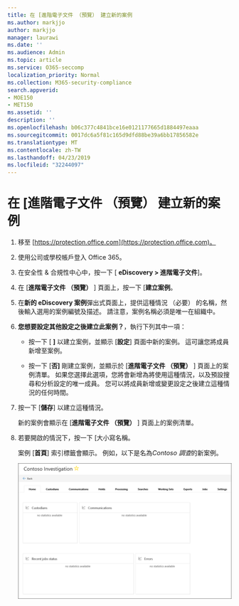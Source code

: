```yaml
---
title: 在 [進階電子文件 （預覽） 建立新的案例
ms.author: markjjo
author: markjjo
manager: laurawi
ms.date: ''
ms.audience: Admin
ms.topic: article
ms.service: O365-seccomp
localization_priority: Normal
ms.collection: M365-security-compliance
search.appverid:
- MOE150
- MET150
ms.assetid: ''
description: ''
ms.openlocfilehash: b06c377c4841bce16e0121177665d1884497eaaa
ms.sourcegitcommit: 0017dc6a5f81c165d9dfd88be39a6bb17856582e
ms.translationtype: MT
ms.contentlocale: zh-TW
ms.lasthandoff: 04/23/2019
ms.locfileid: "32244097"
---
```

# <a name="create-a-new-case-in-advanced-ediscovery-preview"></a>在 [進階電子文件 （預覽） 建立新的案例    

1. 移至 [https://protection.office.com](https://protection.office.com)。
    
2. 使用公司或學校帳戶登入 Office 365。
    
3. 在安全性 & 合規性中心中，按一下 [ **eDiscovery > 進階電子文件**]。
 
4. 在 [**進階電子文件 （預覽）** ] 頁面上，按一下 [**建立案例**。
    
5. 在**新的 eDiscovery 案例**彈出式頁面上，提供這種情況 （必要） 的名稱，然後輸入選用的案例編號及描述。 請注意，案例名稱必須是唯一在組織中。

6. **您想要設定其他設定之後建立此案例？**，執行下列其中一項：

    - 按一下 [ **]** 以建立案例，並顯示 [**設定**] 頁面中新的案例。 這可讓您將成員新增至案例。
    
    - 按一下 [**否]** 剛建立案例，並顯示於 [**進階電子文件 （預覽）** ] 頁面上的案例清單。 如果您選擇此選項，您將會新增為將使用這種情況，以及預設搜尋和分析設定的唯一成員。 您可以將成員新增或變更設定之後建立這種情況的任何時間。

7. 按一下 [**儲存**] 以建立這種情況。

    新的案例會顯示在 [**進階電子文件 （預覽）** ] 頁面上的案例清單。 

8. 若要開啟的情況下，按一下 [大小寫名稱。 

    案例 [**首頁**] 索引標籤會顯示。 例如，以下是名為*Contoso 調查*的新案例。

    ![進階電子文件中的新案例的 [首頁] 索引標籤](../media/newAeDcase.png)
